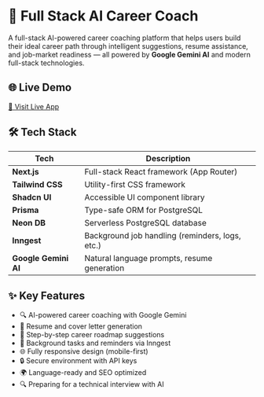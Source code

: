 # 🧠 Full Stack AI Career Coach

A full-stack AI-powered career coaching platform that helps users build their ideal career path through intelligent suggestions, resume assistance, and job-market readiness — all powered by **Google Gemini AI** and modern full-stack technologies.

## 🌐 Live Demo

[🔗 Visit Live App](https://www.doppy.uz/)

## 🛠 Tech Stack

| Tech                 | Description                                         |
|----------------------|-----------------------------------------------------|
| **Next.js**          | Full-stack React framework (App Router)            |
| **Tailwind CSS**     | Utility-first CSS framework                        |
| **Shadcn UI**        | Accessible UI component library                    |
| **Prisma**           | Type-safe ORM for PostgreSQL                       |
| **Neon DB**          | Serverless PostgreSQL database                     |
| **Inngest**          | Background job handling (reminders, logs, etc.)    |
| **Google Gemini AI** | Natural language prompts, resume generation        |

## ✨ Key Features

- 🔍 AI-powered career coaching with Google Gemini
- 📄 Resume and cover letter generation
- 🧭 Step-by-step career roadmap suggestions
- 🔔 Background tasks and reminders via Inngest
- 🌐 Fully responsive design (mobile-first)
- 🔒 Secure environment with API keys
- 🌍 Language-ready and SEO optimized
- 🔍 Preparing for a technical interview with AI
